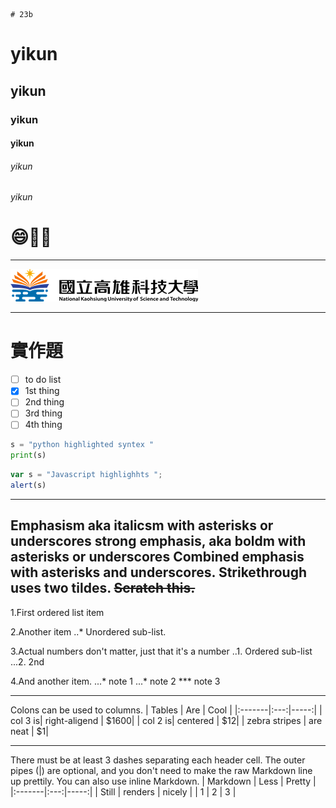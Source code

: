     # 23b
 # yikun
 ## yikun
 ### yikun
 #### yikun
###### yikun
###### yikun

# :smile:🚴‍♂️

----

![NKUST](logo.png "NKUST")

----
 # 實作題

- [ ] to do list
- [x] 1st thing
- [ ] 2nd thing
- [ ] 3rd thing
- [ ] 4th thing

```python
s = "python highlighted syntex "
print(s)
```

```js
var s = "Javascript highlighhts ";
alert(s)
```

----
Emphasism aka italicsm with asterisks or underscores strong emphasis, aka boldm with **asterisks** or **underscores** 
Combined emphasis with **asterisks and underscores**.
Strikethrough uses two tildes. ~~Scratch this.~~
----

1.First ordered list item

2.Another item
..* Unordered sub-list.

3.Actual numbers don't matter, just that it's a number
..1. Ordered sub-list
...2. 2nd

4.And another item.
...* note 1
...* note 2
*** note 3

----
Colons can be used to columns.
| Tables | Are | Cool |
|:-------|:---:|-----:|
| col 3 is| right-aligend | $1600|
| col 2 is| centered | $12|
| zebra stripes | are neat | $1|

----

There must be at least 3 dashes separating each header cell. The outer pipes (|) are optional, and you don't need to make the raw Markdown line up prettily. You can also use inline Markdown.
| Markdown | Less | Pretty |
|:-------|:---:|-----:|
| Still | renders | nicely |
| 1 | 2 | 3 |



